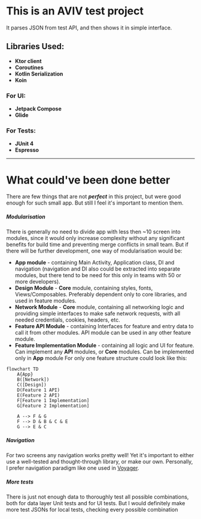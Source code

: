 # This is an AVIV test project
It parses JSON from test API, and then shows it in simple interface.

## Libraries Used:
* **Ktor client**
* **Coroutines**
* **Kotlin Serialization**
* **Koin**
### For UI:
* **Jetpack Compose**
* **Glide**
### For Tests:
* **JUnit 4**
* **Espresso**
***
# What could've been done better
There are few things that are not ***perfect*** in this project, but were good enough for such small app.
But still I feel it's important to mention them.
##### Modularisation
There is generally no need to divide app with less then ~10 screen into modules, since it would only increase complexity without any significant benefits for build time and preventing merge conflicts in small team.
But if there will be further development, one way of modularisation would be:
* **App module** - containing Main Activity, Application class, DI and navigation (navigation and DI also could be extracted into separate modules, but there tend to be need for this only in teams with 50 or more developers).
* **Design Module** - **Core** module, containing styles, fonts, Views/Composables. Preferably dependent only to core libraries, and used in feature modules.
* **Network Module** - **Core** module, containing all networking logic and providing simple interfaces to make safe network requests, with all needed credentials, cookies, headers, etc.
* **Feature API Module** - containing Interfaces for feature and entry data to call it from other modules. API module can be used in any other feature module.
* **Feature Implementation Module** - containing all logic and UI for feature. Can implement any **API** modules, or **Core** modules. Can be implemented only in **App** module
  For only one feature structure could look like this:
```mermaid
flowchart TD
    A{App}
    B([Network])
    C([Design])
    D(Feature 1 API)
    E(Feature 2 API)
    F[Feature 1 Implementation]
    G[Feature 2 Implementation]

    A --> F & G
    F --> D & B & C & E
    G --> E & C 
```
##### Navigation
For two screens any navigation works pretty well! Yet it's important to either use a well-tested and thought-through library, or make our own. Personally, I prefer navigation paradigm like one used in [Voyager](https://github.com/adrielcafe/voyager).
##### More tests
There is just not enough data to thoroughly test all possible combinations, both for data layer Unit tests and for UI tests. But I would definitely make more test JSONs for local tests, checking every possible combination
